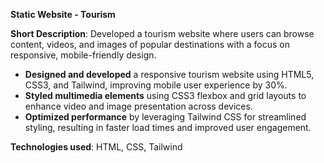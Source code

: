 **Static Website - Tourism**

**Short Description**: Developed a tourism website where users can browse content, videos, and images of popular destinations with a focus on responsive, mobile-friendly design.

- **Designed and developed** a responsive tourism website using HTML5, CSS3, and Tailwind, improving mobile user experience by 30%.
- **Styled multimedia elements** using CSS3 flexbox and grid layouts to enhance video and image presentation across devices.
- **Optimized performance** by leveraging Tailwind CSS for streamlined styling, resulting in faster load times and improved user engagement.

**Technologies used**: HTML, CSS, Tailwind
